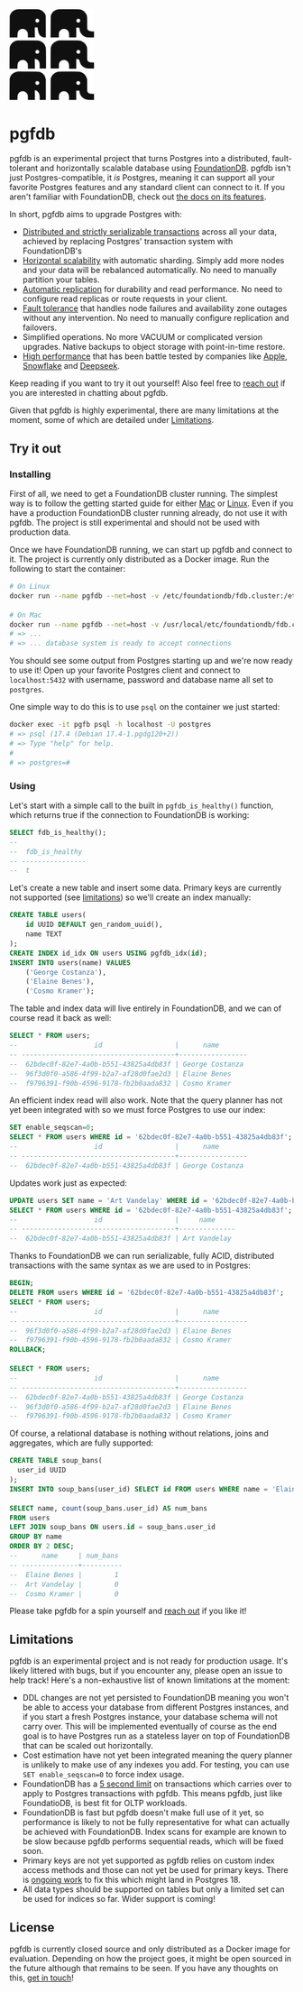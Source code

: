 <picture>
  <source media="(prefers-color-scheme: dark)" srcset="/assets/elephants.png">
  <img alt="pgfdb" src="/assets/elephants-dark.png" width="150">
</picture>

# pgfdb

pgfdb is an experimental project that turns Postgres into a distributed, fault-tolerant and horizontally scalable database using [FoundationDB](https://www.foundationdb.org). pgfdb isn't just Postgres-compatible, it _is_ Postgres, meaning it can support all your favorite Postgres features and any standard client can connect to it. If you aren't familiar with FoundationDB, check out [the docs on its features](https://apple.github.io/foundationdb/features.html).

In short, pgfdb aims to upgrade Postgres with:

- [Distributed and strictly serializable transactions](https://apple.github.io/foundationdb/features.html#acid-transactions) across all your data, achieved by replacing Postgres' transaction system with FoundationDB's
- [Horizontal scalability](https://apple.github.io/foundationdb/scalability.html) with automatic sharding. Simply add more nodes and your data will be rebalanced automatically. No need to manually partition your tables.
- [Automatic replication](https://apple.github.io/foundationdb/features.html#replicated-storage) for durability and read performance. No need to configure read replicas or route requests in your client.
- [Fault tolerance](https://apple.github.io/foundationdb/fault-tolerance.html) that handles node failures and availability zone outages without any intervention. No need to manually configure replication and failovers.
- Simplified operations. No more VACUUM or complicated version upgrades. Native backups to object storage with point-in-time restore.
- [High performance](https://apple.github.io/foundationdb/performance.html) that has been battle tested by companies like [Apple](https://arxiv.org/abs/1901.04452), [Snowflake](https://www.snowflake.com/en/blog/how-foundationdb-powers-snowflake-metadata-forward/) and [Deepseek](https://github.com/deepseek-ai/3FS).

Keep reading if you want to try it out yourself! Also feel free to [reach out](mailto:fabian@flapplabs.se) if you are interested in chatting about pgfdb.

Given that pgfdb is highly experimental, there are many limitations at the moment, some of which are detailed under [Limitations](#limitations).

## Try it out

### Installing

First of all, we need to get a FoundationDB cluster running. The simplest way is to follow the getting started guide for either [Mac](https://apple.github.io/foundationdb/getting-started-mac.html) or [Linux](https://apple.github.io/foundationdb/getting-started-linux.html). Even if you have a production FoundationDB cluster running already, do not use it with pgfdb. The project is still experimental and should not be used with production data.

Once we have FoundationDB running, we can start up pgfdb and connect to it. The project is currently only distributed as a Docker image. Run the following to start the container:

```sh
# On Linux
docker run --name pgfdb --net=host -v /etc/foundationdb/fdb.cluster:/etc/foundationdb/fdb.cluster -e POSTGRES_PASSWORD=postgres fabianlindfors/pgfdb

# On Mac
docker run --name pgfdb --net=host -v /usr/local/etc/foundationdb/fdb.cluster:/etc/foundationdb/fdb.cluster -e POSTGRES_PASSWORD=postgres fabianlindfors/pgfdb
# => ...
# => ... database system is ready to accept connections
```

You should see some output from Postgres starting up and we're now ready to use it! Open up your favorite Postgres client and connect to `localhost:5432` with username, password and database name all set to `postgres`.

One simple way to do this is to use `psql` on the container we just started:

```sh
docker exec -it pgfb psql -h localhost -U postgres
# => psql (17.4 (Debian 17.4-1.pgdg120+2))
# => Type "help" for help.
#
# => postgres=#
```

### Using

Let's start with a simple call to the built in `pgfdb_is_healthy()` function, which returns true if the connection to FoundationDB is working:

```sql
SELECT fdb_is_healthy();
--
--  fdb_is_healthy
-- ----------------
--  t
```

Let's create a new table and insert some data. Primary keys are currently not supported (see [limitations](#limitations)) so we'll create an index manually:

```sql
CREATE TABLE users(
    id UUID DEFAULT gen_random_uuid(),
    name TEXT
);
CREATE INDEX id_idx ON users USING pgfdb_idx(id);
INSERT INTO users(name) VALUES
    ('George Costanza'),
    ('Elaine Benes'),
    ('Cosmo Kramer');
```

The table and index data will live entirely in FoundationDB, and we can of course read it back as well:

```sql
SELECT * FROM users;
--                   id                  |      name
-- --------------------------------------+-----------------
--  62bdec0f-82e7-4a0b-b551-43825a4db83f | George Costanza
--  96f3d0f0-a586-4f99-b2a7-af28d0fae2d3 | Elaine Benes
--  f9796391-f90b-4596-9178-fb2b0aada832 | Cosmo Kramer
```

An efficient index read will also work. Note that the query planner has not yet been integrated with so we must force Postgres to use our index:

```sql
SET enable_seqscan=0;
SELECT * FROM users WHERE id = '62bdec0f-82e7-4a0b-b551-43825a4db83f';
--                   id                  |      name
-- --------------------------------------+-----------------
--  62bdec0f-82e7-4a0b-b551-43825a4db83f | George Costanza
```

Updates work just as expected:

```sql
UPDATE users SET name = 'Art Vandelay' WHERE id = '62bdec0f-82e7-4a0b-b551-43825a4db83f';
SELECT * FROM users WHERE id = '62bdec0f-82e7-4a0b-b551-43825a4db83f';
--                   id                  |     name
-- --------------------------------------+--------------
--  62bdec0f-82e7-4a0b-b551-43825a4db83f | Art Vandelay
```

Thanks to FoundationDB we can run serializable, fully ACID, distributed transactions with the same syntax as we are used to in Postgres:

```sql
BEGIN;
DELETE FROM users WHERE id = '62bdec0f-82e7-4a0b-b551-43825a4db83f';
SELECT * FROM users;
--                   id                  |      name
-- --------------------------------------+-----------------
--  96f3d0f0-a586-4f99-b2a7-af28d0fae2d3 | Elaine Benes
--  f9796391-f90b-4596-9178-fb2b0aada832 | Cosmo Kramer
ROLLBACK;

SELECT * FROM users;
--                   id                  |      name
-- --------------------------------------+-----------------
--  62bdec0f-82e7-4a0b-b551-43825a4db83f | George Costanza
--  96f3d0f0-a586-4f99-b2a7-af28d0fae2d3 | Elaine Benes
--  f9796391-f90b-4596-9178-fb2b0aada832 | Cosmo Kramer
```

Of course, a relational database is nothing without relations, joins and aggregates, which are fully supported:

```sql
CREATE TABLE soup_bans(
  user_id UUID
);
INSERT INTO soup_bans(user_id) SELECT id FROM users WHERE name = 'Elaine Benes';

SELECT name, count(soup_bans.user_id) AS num_bans
FROM users
LEFT JOIN soup_bans ON users.id = soup_bans.user_id
GROUP BY name
ORDER BY 2 DESC;
--      name     | num_bans
-- --------------+----------
--  Elaine Benes |        1
--  Art Vandelay |        0
--  Cosmo Kramer |        0
```

Please take pgfdb for a spin yourself and [reach out](mailto:fabian@flapplabs.se) if you like it!

## Limitations

pgfdb is an experimental project and is not ready for production usage. It's likely littered with bugs, but if you encounter any, please open an issue to help track! Here's a non-exhaustive list of known limitations at the moment:

- DDL changes are not yet persisted to FoundationDB meaning you won't be able to access your database from different Postgres instances, and if you start a fresh Postgres instance, your database schema will not carry over. This will be implemented eventually of course as the end goal is to have Postgres run as a stateless layer on top of FoundationDB that can be scaled out horizontally.
- Cost estimation have not yet been integrated meaning the query planner is unlikely to make use of any indexes you add. For testing, you can use `SET enable_seqscan=0` to force index usage.
- FoundationDB has a [5 second limit](https://apple.github.io/foundationdb/anti-features.html#long-running-read-write-transactions) on transactions which carries over to apply to Postgres transactions with pgfdb. This means pgfdb, just like FoundatioDB, is best fit for OLTP workloads.
- FoundationDB is fast but pgfdb doesn't make full use of it yet, so performance is likely to not be fully representative for what can actually be achieved with FoundationDB. Index scans for example are known to be slow because pgfdb performs sequential reads, which will be fixed soon.
- Primary keys are not yet supported as pgfdb relies on custom index access methods and those can not yet be used for primary keys. There is [ongoing work](https://www.postgresql.org/message-id/flat/E72EAA49-354D-4C2E-8EB9-255197F55330%40enterprisedb.com) to fix this which might land in Postgres 18.
- All data types should be supported on tables but only a limited set can be used for indices so far. Wider support is coming!

## License

pgfdb is currently closed source and only distributed as a Docker image for evaluation. Depending on how the project goes, it might be open sourced in the future although that remains to be seen. If you have any thoughts on this, [get in touch](mailto:fabian@flapplabs.se)!
